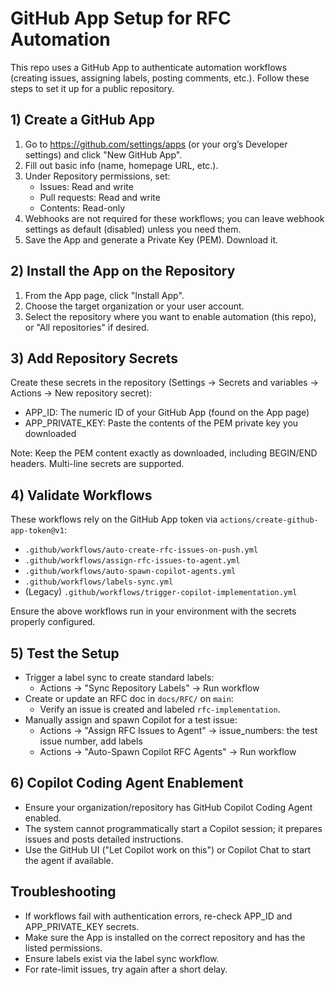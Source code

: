 # GitHub App Setup for RFC Automation

This repo uses a GitHub App to authenticate automation workflows (creating issues, assigning labels, posting comments, etc.). Follow these steps to set it up for a public repository.

## 1) Create a GitHub App

1. Go to https://github.com/settings/apps (or your org’s Developer settings) and click "New GitHub App".
2. Fill out basic info (name, homepage URL, etc.).
3. Under Repository permissions, set:
   - Issues: Read and write
   - Pull requests: Read and write
   - Contents: Read-only
4. Webhooks are not required for these workflows; you can leave webhook settings as default (disabled) unless you need them.
5. Save the App and generate a Private Key (PEM). Download it.

## 2) Install the App on the Repository

1. From the App page, click "Install App".
2. Choose the target organization or your user account.
3. Select the repository where you want to enable automation (this repo), or "All repositories" if desired.

## 3) Add Repository Secrets

Create these secrets in the repository (Settings → Secrets and variables → Actions → New repository secret):

- APP_ID: The numeric ID of your GitHub App (found on the App page)
- APP_PRIVATE_KEY: Paste the contents of the PEM private key you downloaded

Note: Keep the PEM content exactly as downloaded, including BEGIN/END headers. Multi-line secrets are supported.

## 4) Validate Workflows

These workflows rely on the GitHub App token via `actions/create-github-app-token@v1`:

- `.github/workflows/auto-create-rfc-issues-on-push.yml`
- `.github/workflows/assign-rfc-issues-to-agent.yml`
- `.github/workflows/auto-spawn-copilot-agents.yml`
- `.github/workflows/labels-sync.yml`
- (Legacy) `.github/workflows/trigger-copilot-implementation.yml`

Ensure the above workflows run in your environment with the secrets properly configured.

## 5) Test the Setup

- Trigger a label sync to create standard labels:
  - Actions → "Sync Repository Labels" → Run workflow
- Create or update an RFC doc in `docs/RFC/` on `main`:
  - Verify an issue is created and labeled `rfc-implementation`.
- Manually assign and spawn Copilot for a test issue:
  - Actions → "Assign RFC Issues to Agent" → issue_numbers: the test issue number, add labels
  - Actions → "Auto-Spawn Copilot RFC Agents" → Run workflow

## 6) Copilot Coding Agent Enablement

- Ensure your organization/repository has GitHub Copilot Coding Agent enabled.
- The system cannot programmatically start a Copilot session; it prepares issues and posts detailed instructions.
- Use the GitHub UI ("Let Copilot work on this") or Copilot Chat to start the agent if available.

## Troubleshooting

- If workflows fail with authentication errors, re-check APP_ID and APP_PRIVATE_KEY secrets.
- Make sure the App is installed on the correct repository and has the listed permissions.
- Ensure labels exist via the label sync workflow.
- For rate-limit issues, try again after a short delay.
